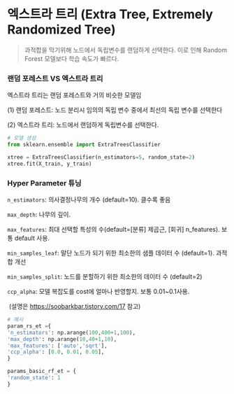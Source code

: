 # 엑스트라 트리 (Extra Tree, Extremely Randomized Tree)

>과적합을 막기위해 노드에서 독립변수를 랜덤하게 선택한다. 이로 인해 Random Forest 모델보다 학습 속도가 빠르다.



### 랜덤 포레스트 VS 엑스트라 트리

엑스트라 트리는 랜덤 포레스트와 거의 비슷한 모델임

(1) 랜덤 포레스트: 노드 분리시 임의의 독립 변수 중에서 최선의 독립 변수를 선택한다

(2) 엑스트라 트리: 노드에서 랜덤하게 독립변수를 선택한다. 



```python
# 모델 생성
from sklearn.ensemble import ExtraTreesClassifier

xtree = ExtraTreesClassifier(n_estimators=5, random_state=2)
xtree.fit(X_train, y_train)
```





### Hyper Parameter 튜닝

`n_estimators`: 의사결정나무의 개수 (default=10). 클수록 좋음

`max_depth`: 나무의 깊이.

`max_features`: 최대 선택할 특성의 수(default=[분류] 제곱근, [회귀] n_features). 보통 default 사용.

`min_samples_leaf`: 말단 노드가 되기 위한 최소한의 샘플 데이터 수 (default=1). 과적합 개선

`min_samples_split`: 노드를 분할하기 위한 최소한의 데이터 수 (default=2)

`ccp_alpha`: 모델 복잡도를 cost에 얼마나 반영할지. 보통 0.01~0.1사용.

​	(설명은 https://soobarkbar.tistory.com/17 참고)



```python
# 예시
param_rs_et ={
'n_estimators': np.arange(100,400+1,100),
'max_depth': np.arange(10,40+1,10),
'max_features': ['auto','sqrt'],
'ccp_alpha': [0.0, 0.01, 0.05],
}

params_basic_rf_et = {
'random_state': 1
} 
```





